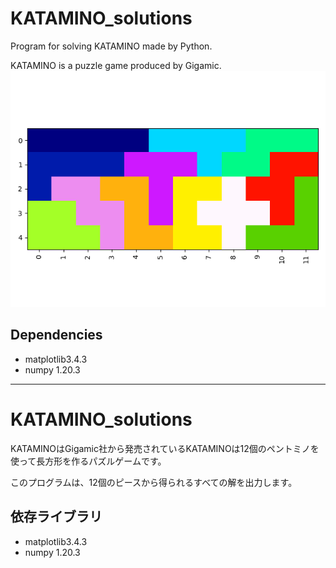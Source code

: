 # KATAMINO_solutions

Program for solving KATAMINO made by Python. 

KATAMINO is a puzzle game produced by Gigamic.
![sample](https://github.com/iyo0chan/KATAMINO-solutions/blob/main/sample.png)
## Dependencies

* matplotlib3.4.3
* numpy 1.20.3

---

# KATAMINO_solutions

KATAMINOはGigamic社から発売されているKATAMINOは12個のペントミノを使って長方形を作るパズルゲームです。

このプログラムは、12個のピースから得られるすべての解を出力します。

## 依存ライブラリ

* matplotlib3.4.3
* numpy 1.20.3
